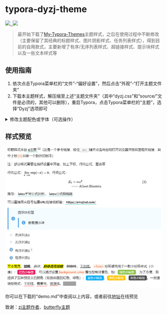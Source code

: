 # typora-dyzj-theme

<p><a href="https://github.com/muggledy/typora-dyzj-theme/releases/latest" alt="null">
  <img src="https://img.shields.io/github/commit-activity/m/muggledy/typora-dyzj-theme.svg"/>&nbsp;
  <img src="https://img.shields.io/github/downloads/muggledy/typora-dyzj-theme/total.svg"/>
</a></p>


> 最开始下载了[My-Typora-Themes](https://github.com/Theigrams/My-Typora-Themes)主题样式，之后在使用过程中不断修改（主要保留了其经典的标题样式、图片阴影样式、任务列表样式），得到目前的自用款式，主要新增了有序/无序列表样式、超链接样式、提示块样式以及一些文本样式等

## 使用指南

1. 依次点击Typora菜单栏的“文件”-“偏好设置”，然后点击“外观”-“打开主题文件夹”
2. 下载本主题样式，解压缩至上述“主题文件夹”（其中“dyzj.css”和“source/”文件是必须的，其他可以删除），重启Typora，点击Typora菜单栏的“主题”，选择“Dyzj”选项即可

<details>
    <summary>修改主题配色或字体（可选操作）</summary>
    <br>
    编辑<code>dyzj.css</code>配置文件：
    <pre>
    --select-text-bg-color: #ffafa3; /* 文本选中背景色 */
    --focus-color: #ff5d52; /* 点击某些元素（如标题）显示的颜色 */
    --codeblockbg-color: #eee; /* 代码块背景色 */
    --codeblockfont-color: #555; /* 代码块默认字体颜色 */
    --titlebefore-color: #00c4b6; /* 各级标题图标颜色 */
    --codeblocknum-color: rgba(128, 128, 255, 0.8); /* 代码块行编号颜色 */
    --blockquoteicon-color: #5fa7e4; /* 提示块图标色 */
    --blockquotebg-color: #f4fcff; /* 提示块背景色 */
    --ulol-color: #81accf; /* 有序无序列表图标颜色 */
    --tableevenrow-color: #eee; /* 表格偶数行颜色 */
    --tablefocusrow-color: rgba(100, 221, 221, 0.2); /* 表格选中行颜色 */
    --tableborder-color: #c5c5c5; /* 表格边框色 */
    --tablethbg-color: #f4fcff; /* 表格表头背景色 */
    --toc-color: #00a0a0; /* 目录颜色 */
    --atext-color: black; /* 超链接文本颜色 */
    --abottom-color: #81d8cf; /* 超链接下划线颜色 */
    --code-color: #ff3502; /* 行内代码前景色 */
    --codebg-color: #f8f5ec; /* 行内代码背景色 */
    --footnote-color: #e96900; /* 脚注上标前景色 */
    --footnotebg-color: #f8f8f8; /* 脚注上标背景色 */
    --highlight-color: red; /* 高亮文本前景色 */
    --highlightbg-color: yellow; /* 高亮文本背景色 */
    --split-color: #00c4b6; /* 分割线颜色 */
    --taskborder-color: red; /* 任务列表边框色 */
    --taskfocus-color: #00c4b6; /* 任务列表选中填充色 */
    --spannote-color: #e91e64; /* 默认小标签背景色 */
    --emptext-color: #fe5f58; /* 几款强调型文本的颜色 */
    --hidetextcover-color: #a1a1a1; /* 隐藏文本遮罩颜色 */
    --hidetext-color: #444; /* 隐藏文本颜色 */
    --spanbtn-color: #44d7b6; /* 文本按钮颜色 */
    --detailstxt-color: rgba(68,68,68,.7); /* 折叠框标题文字颜色 */
    --detailsbg-color: #ebf9ed; /* 折叠框背景色 */
    --detailsborder-color: #00c4b6; /* 折叠框边框色 */
    --body-color: #000000; /* 全局文本颜色 */
    --para-color: #000000; /* 段落文本颜色 */
    --body-font: 'Source Sans Pro'; /* 全局字体 */
    --code-font: 'JetBrains Mono'; /* 代码块以及行内代码字体 */
    </pre>
</details>

## 样式预览

![](./temp/bee.png)

你可以在下载的“demo.md”中查阅以上内容，或者前往<a href="https://typora-dyzj-theme.vercel.app/">地址</a>在线预览

<font>致谢</font>：[zj主题作者](https://github.com/Theigrams/My-Typora-Themes)、[butterfly主题](https://github.com/jerryc127/hexo-theme-butterfly)